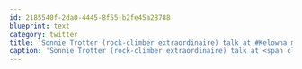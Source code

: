 ```yaml
---
id: 2185540f-2da0-4445-8f55-b2fe45a28788
blueprint: text
category: twitter
title: 'Sonnie Trotter (rock-climber extraordinaire) talk at #Kelowna museum tonight 7pm'
caption: 'Sonnie Trotter (rock-climber extraordinaire) talk at <span class="hashtag hashtag_local">#<a href="http://tweettemp.darylchymko.ca/?tag=kelowna">Kelowna</a> museum tonight 7pm'
---
```

